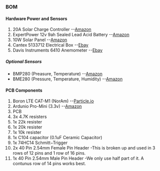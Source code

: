 ### BOM

#### Hardware Power and Sensors
1. 20A Solar Charge Controller --[Amazon](https://www.amazon.com/gp/product/B072MMDY4F)
2. ExpertPower 12v 9ah Sealed Lead Acid Battery --[Amazon](https://www.amazon.com/ExpertPower-EXP1290-2-Batteries-BX1300LCD-Replacement/dp/B001NJ3H0C)
3. 10W Solar Panel --[Amazon](https://www.amazon.com/gp/product/B00OZC3X1C/)
4. Cantex 5133712 Electrical Box --[Ebay](https://www.ebay.com/itm/CANTEX-5133712-Electrical-Box-PVC-8-5-8x8-5-8x4-in/383686744477?ssPageName=STRK%3AMEBIDX%3AIT&_trksid=p2060353.m2749.l2649)
5. Davis Instruments 6410 Anemometer --[Ebay](https://www.ebay.com/itm/Davis-Instruments-6410-Davis-Anemometer-For-Vantage-Pro-Pro2-6152-New/383033311103?ssPageName=STRK%3AMEBIDX%3AIT&_trksid=p2060353.m2749.l2649)

##### Optional Sensors
- BMP280 (Preasure, Temperature) --[Amazon](https://www.amazon.com/GY-BMP280-3-3-Precision-Atmospheric-Pressure-Barometric/dp/B087ZRGSC8/)
- BME280 (Pressure, Temperature, Humidity) --[Amazon](https://www.amazon.com/Aideepen-Breakout-Temperature-Precision-Barometric/dp/B07RWCCKJX/)

#### PCB Components
1. Boron LTE CAT-M1 (NorAm) --[Particle.io](https://store.particle.io/products/boron-lte?pr_prod_strat=description&pr_rec_pid=1654236086341&pr_ref_pid=1555700383813&pr_seq=uniform) 
2. Ardunio Pro-Mini (3.3v) --[Amazon](https://www.amazon.com/gp/product/B01JA58DHM/)
3. PCB
4. 3x 4.7K resisters
5. 1x 22k resister
6. 1x 20k resister
7. 1x 10k resister
8. 1x C104 capacitor (0.1uF Ceramic Capacitor)
9. 1x 74HC14 Schmitt−Trigger
10. 2x 40 Pin 2.54mm Female Pin Header -This is broken up and used in 3 rows of 12 pins and 1 row of 16 pins.
11. 1x 40 Pin 2.54mm Male Pin Header -We only use half part of it. A contunus row of 14 pins works best.
